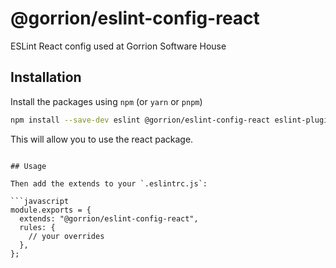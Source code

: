 # @gorrion/eslint-config-react

ESLint React config used at Gorrion Software House

## Installation

Install the packages using `npm` (or `yarn` or `pnpm`)

```bash
npm install --save-dev eslint @gorrion/eslint-config-react eslint-plugin-react eslint-plugin-react-hooks
```

This will allow you to use the react package.

````

## Usage

Then add the extends to your `.eslintrc.js`:

```javascript
module.exports = {
  extends: "@gorrion/eslint-config-react",
  rules: {
    // your overrides
  },
};
````
<!-- prettier-ignore-start -->
[typescript]: https://github.com/microsoft/TypeScript
[react]: https://github.com/facebook/react
<!-- prettier-ignore-end -->
